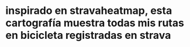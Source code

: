 # inspirado en stravaheatmap, esta cartografía muestra todas mis rutas en bicicleta registradas en strava
